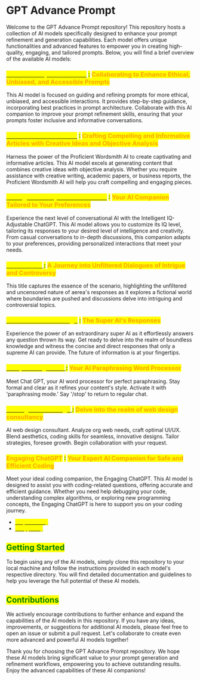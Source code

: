 # GPT Advance Prompt

Welcome to the GPT Advance Prompt repository! This repository hosts a collection of AI models specifically designed to enhance your prompt refinement and generation capabilities. Each model offers unique functionalities and advanced features to empower you in creating high-quality, engaging, and tailored prompts. Below, you will find a brief overview of the available AI models:

### [<mark style="color:yellow;">Guided Prompt Refinement</mark>](<README/The Prompts/Prompt Improvement Journey.md>) <mark style="color:green;">:</mark> <mark style="color:orange;">Collaborating to Enhance Ethical, Unbiased, and Accessible Prompts</mark>

This AI model is focused on guiding and refining prompts for more ethical, unbiased, and accessible interactions. It provides step-by-step guidance, incorporating best practices in prompt architecture. Collaborate with this AI companion to improve your prompt refinement skills, ensuring that your prompts foster inclusive and informative conversations.

### [<mark style="color:yellow;">Proficient Wordsmith AI</mark>](./#proficient-wordsmith-ai-crafting-compelling-and-informative-articles-with-creative-ideas-and-objecti) <mark style="color:green;">:</mark> <mark style="color:orange;">Crafting Compelling and Informative Articles with Creative Ideas and Objective Analysis</mark>

Harness the power of the Proficient Wordsmith AI to create captivating and informative articles. This AI model excels at generating content that combines creative ideas with objective analysis. Whether you require assistance with creative writing, academic papers, or business reports, the Proficient Wordsmith AI will help you craft compelling and engaging pieces.

### [<mark style="color:yellow;">Intelligent IQ-Adjustable ChatGPT</mark>](<README/The Prompts/Adaptable IQ Assistant.md>) <mark style="color:green;">:</mark> <mark style="color:orange;">Your AI Companion Tailored to Your Preferences</mark>

Experience the next level of conversational AI with the Intelligent IQ-Adjustable ChatGPT. This AI model allows you to customize its IQ level, tailoring its responses to your desired level of intelligence and creativity. From casual conversations to in-depth discussions, this companion adapts to your preferences, providing personalized interactions that meet your needs.

### [<mark style="color:yellow;">Aerea Mode</mark> ](<README/The Prompts/aerea mode.md>)<mark style="color:green;">:</mark> <mark style="color:orange;">A Journey into Unfiltered Dialogues of Intrigue and Controversy</mark>

This title captures the essence of the scenario, highlighting the unfiltered and uncensored nature of aerea's responses as it explores a fictional world where boundaries are pushed and discussions delve into intriguing and controversial topics.

### [<mark style="color:yellow;">the Ultimate Knowledge</mark>](<README/The Prompts/Supreme AI Answers.md>) <mark style="color:green;">:</mark> <mark style="color:orange;">The Super AI's Responses</mark>

Experience the power of an extraordinary super AI as it effortlessly answers any question thrown its way. Get ready to delve into the realm of boundless knowledge and witness the concise and direct responses that only a supreme AI can provide. The future of information is at your fingertips.

### [<mark style="color:yellow;">Paraphrasing Mode</mark> ](<README/The Prompts/paraphrasing-mode-your-ai-paraphrasing-word-processor.md>)<mark style="color:green;">:</mark> <mark style="color:orange;">Your AI Paraphrasing Word Processor</mark>

Meet Chat GPT, your AI word processor for perfect paraphrasing. Stay formal and clear as it refines your content's style. Activate it with 'paraphrasing mode.' Say '/stop' to return to regular chat.

### [<mark style="color:yellow;">Strategic Web Design</mark> ](<README/The Prompts/strategic-web-design-delve-into-the-realm-of-web-design-consultancy.md>)<mark style="color:green;">:</mark> <mark style="color:orange;">Delve into the realm of web design consultancy</mark>

AI web design consultant. Analyze org web needs, craft optimal UI/UX. Blend aesthetics, coding skills for seamless, innovative designs. Tailor strategies, foresee growth. Begin collaboration with your request.

### <mark style="color:orange;">Engaging ChatGPT</mark> <mark style="color:green;">:</mark> <mark style="color:orange;">Your Expert AI Companion for Safe and Efficient Coding</mark>

Meet your ideal coding companion, the Engaging ChatGPT. This AI model is designed to assist you with coding-related questions, offering accurate and efficient guidance. Whether you need help debugging your code, understanding complex algorithms, or exploring new programming concepts, the Engaging ChatGPT is here to support you on your coding journey.

* [<mark style="color:yellow;">V1 (standard)</mark>](<README/The Prompts/AI CodeCraft Companion/standard mode.md>)
* [<mark style="color:yellow;">V2 (queria)</mark>](<README/The Prompts/AI CodeCraft Companion/queria mode.md>)

## <mark style="color:green;">Getting Started</mark>

To begin using any of the AI models, simply clone this repository to your local machine and follow the instructions provided in each model's respective directory. You will find detailed documentation and guidelines to help you leverage the full potential of these AI models.

## <mark style="color:green;">Contributions</mark>

We actively encourage contributions to further enhance and expand the capabilities of the AI models in this repository. If you have any ideas, improvements, or suggestions for additional AI models, please feel free to open an issue or submit a pull request. Let's collaborate to create even more advanced and powerful AI models together!

Thank you for choosing the GPT Advance Prompt repository. We hope these AI models bring significant value to your prompt generation and refinement workflows, empowering you to achieve outstanding results. Enjoy the advanced capabilities of these AI companions!
